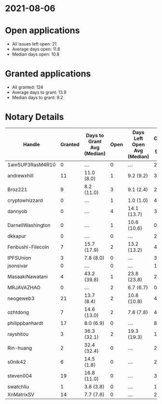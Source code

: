 2021-08-06
==========

# Open applications

- All issues left open: 21
- Average days open: 11.6
- Median days open: 10.8

# Granted applications

- All granted: 124
- Average days to grant: 13.9
- Median days to grant: 9.2

# Notary Details

| Handle            |   Granted | Days to Grant Avg (Median)   |   Open | Days Left Open Avg (Median)   |   Closed (no grant) |
|-------------------|-----------|------------------------------|--------|-------------------------------|---------------------|
| 1am5UP3RasM4R10   |         0 | ....                         |      0 | ....                          |                   2 |
| andrewxhill       |        11 | 11.0  (8.0)                  |      1 | 9.2  (9.2)                    |                  37 |
| Broz221           |         9 | 8.2  (11.0)                  |      3 | 9.1  (2.4)                    |                  27 |
| cryptowhizzard    |         0 | ....                         |      1 | 1.0  (1.0)                    |                   4 |
| dannyob           |         0 | ....                         |      4 | 14.1  (13.7)                  |                   3 |
| DarnellWashington |         0 | ....                         |      1 | 10.6  (10.6)                  |                   0 |
| dkkapur           |         0 | ....                         |      0 | ....                          |                   2 |
| Fenbushi-Filecoin |         7 | 15.7  (17.9)                 |      2 | 13.2  (13.2)                  |                  47 |
| IPFSUnion         |         3 | 7.8  (8.0)                   |      0 | ....                          |                   3 |
| jsonsivar         |         0 | ....                         |      0 | ....                          |                  13 |
| MasaakiNawatani   |         4 | 43.2  (39.8)                 |      1 | 23.8  (23.8)                  |                  25 |
| MRJAVAZHAO        |         0 | ....                         |      2 | 6.7  (6.7)                    |                   0 |
| neogeweb3         |        21 | 13.7  (8.4)                  |      2 | 10.8  (10.8)                  |                  40 |
| ozhtdong          |         7 | 14.6  (13.0)                 |      2 | 7.8  (7.8)                    |                  42 |
| philippbanhardt   |        17 | 8.0  (6.9)                   |      0 | ....                          |                  81 |
| rayshitou         |         3 | 36.3  (32.1)                 |      2 | 19.3  (19.3)                  |                  11 |
| Rin-huang         |         2 | 32.4  (32.4)                 |      0 | ....                          |                   2 |
| s0nik42           |         6 | 14.5  (1.8)                  |      0 | ....                          |                  22 |
| steven004         |        19 | 16.8  (11.0)                 |      0 | ....                          |                  37 |
| swatchliu         |         1 | 3.8  (3.8)                   |      0 | ....                          |                   1 |
| XnMatrixSV        |        14 | 7.7  (7.6)                   |      0 | ....                          |                  23 |